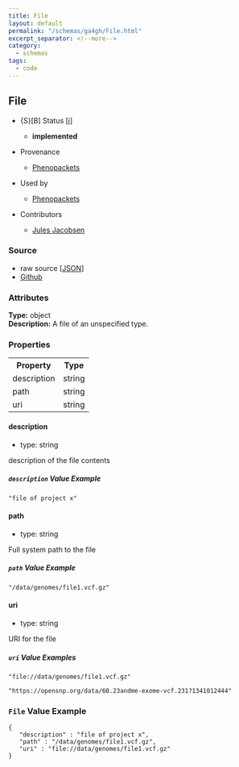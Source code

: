 ```yaml
---
title: File
layout: default
permalink: "/schemas/ga4gh/File.html"
excerpt_separator: <!--more-->
category:
  - schemas
tags:
  - code
---
```



## File

* {S}[B] Status  [[i]](https://schemablocks.org/about/sb-status-levels.html)
    - __implemented__

* Provenance  

    - [Phenopackets](https://github.com/phenopackets/phenopacket-schema/blob/master/docs/file.rst)  
* Used by  

    - [Phenopackets](https://github.com/phenopackets/phenopacket-schema/blob/master/docs/file.rst)  
* Contributors  

    - [Jules Jacobsen](https://orcid.org/0000-0002-3265-15918)  
<!--more-->

### Source

* raw source [[JSON](./File.json)]
* [Github](https://github.com/ga4gh-schemablocks/blocks/blob/master/schemas/File.yaml)

### Attributes
  
__Type:__ object  
__Description:__ A file of an unspecified type.


### Properties

<table>
  <tr>
    <th>Property</th>
    <th>Type</th>
  </tr>
  <tr>
    <td>description</td>
    <td>string</td>
  </tr>
  <tr>
    <td>path</td>
    <td>string</td>
  </tr>
  <tr>
    <td>uri</td>
    <td>string</td>
  </tr>

</table>


#### description

* type: string

description of the file contents

##### `description` Value Example  

```
"file of project x"
```

#### path

* type: string

Full system path to the file

##### `path` Value Example  

```
"/data/genomes/file1.vcf.gz"
```

#### uri

* type: string

URI for the file

##### `uri` Value Examples  

```
"file://data/genomes/file1.vcf.gz"
```
```
"https://opensnp.org/data/60.23andme-exome-vcf.231?1341012444"
```


### `File` Value Example  

```
{
   "description" : "file of project x",
   "path" : "/data/genomes/file1.vcf.gz",
   "uri" : "file://data/genomes/file1.vcf.gz"
}
```


